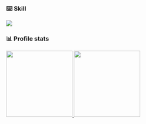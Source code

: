
### ⌨️ Skill
<a href="https://skillicons.dev">
  <img src="https://skillicons.dev/icons?i=cs,cpp,py,unity,vscode" />
</a>

### 📊 Profile stats
<a href="https://github.com/Airuxul">
  <img height="180em" src="https://github-readme-stats.vercel.app/api?username=Airuxul&theme=radical" />
  <img height="180em" src="https://github-readme-stats.vercel.app/api/top-langs/?username=Airuxul&theme=radical" />
</a>
